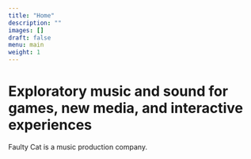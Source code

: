 ```yaml
---
title: "Home"
description: ""
images: []
draft: false
menu: main
weight: 1
---
```


# Exploratory music and sound for games, new media, and interactive experiences
Faulty Cat is a music production company.
